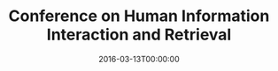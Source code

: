 ---
acronym: CHIIR-2016
date: '2016-03-13T00:00:00'
ext_url: http://sigir.org/chiir2016/
location: Chapel Hill, North Carolina, USA
submission_date: '2015-09-01T00:00:00'
title: Conference on Human Information Interaction and Retrieval
---